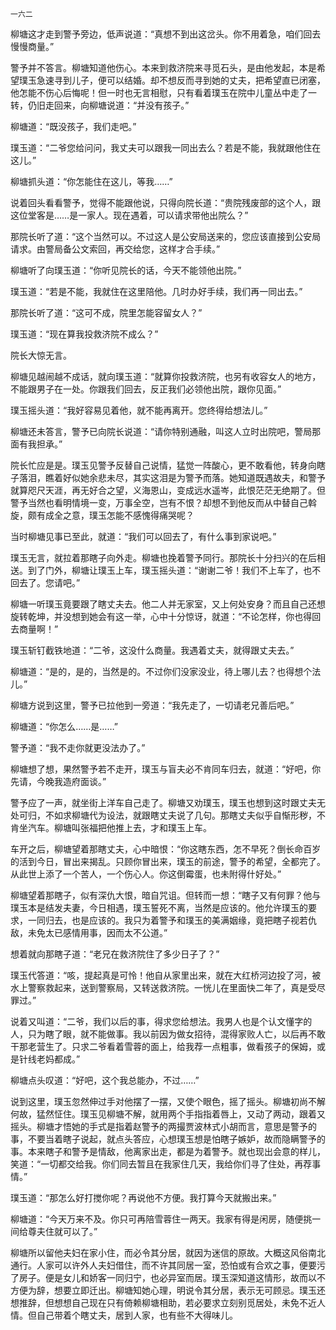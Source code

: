     一六二 

   柳塘这才走到警予旁边，低声说道：“真想不到出这岔头。你不用着急，咱们回去慢慢商量。”

   警予并不答言。柳塘知道他伤心。本来到救济院来寻觅石头，是由他发起，本是希望璞玉急速寻到儿子，便可以结婚。却不想反而寻到她的丈夫，把希望直已闭塞，他怎能不伤心后悔呢！但一时也无言相慰，只有看着璞玉在院中儿童丛中走了一转，仍旧走回来，向柳塘说道：“并没有孩子。”

   柳塘道：“既没孩子，我们走吧。”

   璞玉道：“二爷您给问问，我丈夫可以跟我一同出去么？若是不能，我就跟他住在这儿。”

   柳塘抓头道：“你怎能住在这儿，等我……”

   说着回头看看警予，觉得不能跟他说，只得向院长道：“贵院残废部的这个人，跟这位堂客是……是一家人。现在遇着，可以请求带他出院么？”

   那院长听了道：“这个当然可以。不过这人是公安局送来的，您应该直接到公安局请求。由警局备公文索回，再交给您，这样才合手续。”

   柳塘听了向璞玉道：“你听见院长的话，今天不能领他出院。”

   璞玉道：“若是不能，我就住在这里陪他。几时办好手续，我们再一同出去。”

   那院长听了道：“这可不成，院里怎能容留女人？”

   璞玉道：“现在算我投救济院不成么？”

   院长大惊无言。

   柳塘见越闹越不成话，就向璞玉道：“就算你投救济院，也另有收容女人的地方，不能跟男子在一处。你跟我们回去，反正我们必领他出院，跟你见面。”

   璞玉摇头道：“我好容易见着他，就不能再离开。您终得给想法儿。”

   柳塘还未答言，警予已向院长说道：“请你特别通融，叫这人立时出院吧，警局那面有我担承。”

   院长忙应是是。璞玉见警予反替自己说情，猛觉一阵酸心，更不敢看他，转身向瞎子落泪，瞧着好似她余悲未尽，其实这泪是为警予而落。她知道既遇故夫，和警予就算咫尺天涯，再无好合之望，义海恩山，变成远水遥岑，此恨茫茫无绝期了。但警予当然也看明情境一变，万事全空，岂有不恨？却想不到他反而从中替自己斡旋，颇有成全之意，璞玉怎能不感愧得痛哭呢？

   当时柳塘见事已至此，就道：“我们可以回去了，有什么事到家说吧。”

   璞玉无言，就拉着那瞎子向外走。柳塘也挽着警予同行。那院长十分扫兴的在后相送。到了门外，柳塘让璞玉上车，璞玉摇头道：“谢谢二爷！我们不上车了，也不回去了。您请吧。”

   柳塘一听璞玉竟要跟了瞎丈夫去。他二人并无家室，又上何处安身？而且自己还想旋转乾坤，并没想到她会有这一举，心中十分惊讶，就道：“不论怎样，你也得回去商量啊！”

   璞玉斩钉截铁地道：“二爷，这没什么商量。我遇着丈夫，就得跟丈夫去。”

   柳塘道：“是的，是的，当然是的。不过你们没家没业，待上哪儿去？也得想个法儿。”

   柳塘方说到这里，警予已拉他到一旁道：“我先走了，一切请老兄善后吧。”

   柳塘道：“你怎么……是……”

   警予道：“我不走你就更没法办了。”

   柳塘想了想，果然警予若不走开，璞玉与盲夫必不肯同车归去，就道：“好吧，你先请，今晚我造府面谈。”

   警予应了一声，就坐街上洋车自己走了。柳塘又劝璞玉，璞玉也想到这时跟丈夫无处可归，不如求柳塘代为设法，就跟瞎丈夫说了几句。那瞎丈夫似乎自惭形秽，不肯坐汽车。柳塘叫张福把他推上去，才和璞玉上车。

   车开之后，柳塘望着那瞎丈夫，心中暗恨：“你这瞎东西，怎不早死？倒长命百岁的活到今日，冒出来揭乱。只顾你冒出来，璞玉的前途，警予的希望，全都完了。从此世上添了一个苦人，一个伤心人。你这倒霉蛋，也未附得什好处。”

   柳塘望着那瞎子，似有深仇大恨，暗自咒诅。但转而一想：“瞎子又有何罪？他与璞玉本是结发夫妻，今日相遇，璞玉誓死不离，当然是应该的。他允许璞玉的要求，一同归去，也是应该的。我只为着警予和璞玉的美满姻缘，竟把瞎子视若仇敌，未免太已感情用事，因而太不公道。”

   想着就向那瞎子道：“老兄在救济院住了多少日子了？”

   璞玉代答道：“咳，提起真是可怜！他自从家里出来，就在大红桥河边投了河，被水上警察救起来，送到警察局，又转送救济院。一恍儿在里面快二年了，真是受尽罪过。”

   说着又叫道：“二爷，我们以后的事，得求您给想法。我男人也是个认文懂字的人，只为瞎了眼，就不能做事。我以前因为做女招待，混得家败人亡，以后再不敢干那老营生了。只求二爷看着雪蓉的面上，给我荐一点粗事，做看孩子的保姆，或是针线老妈都成。”

   柳塘点头叹道：“好吧，这个我总能办，不过……”

   说到这里，璞玉忽然伸过手对他摆了一摆，又使个眼色，摇了摇头。柳塘初尚不解何故，猛然怔住。璞玉见柳塘不解，就用两个手指指着唇上，又动了两动，跟着又摇头。柳塘才悟她的手式是指着赵警予的两撮贾波林式小胡而言，意思是警予的事，不要当着瞎子说起，就点头答应，心想璞玉想是怕瞎子嫉妒，故而隐瞒警予的事。本来瞎子和警予是情敌，他离家出走，都是为着警予。就也现出会意的样儿，笑道：“一切都交给我。你们同去暂且在我家住几天，我给你们寻了住处，再荐事情。”

   璞玉道：“那怎么好打搅你呢？再说他不方便。我打算今天就搬出来。”

   柳塘道：“今天万来不及。你只可再陪雪蓉住一两天。我家有得是闲房，随便挑一间给尊夫住就可以了。”

   柳塘所以留他夫妇在家小住，而必令其分居，就因为迷信的原故。大概这风俗南北通行。人家可以许外人夫妇借住，而不许其同居一室，恐怕或有合欢之事，便要污了房子。便是女儿和娇客一同归宁，也必异室而居。璞玉深知道这情形，故而以不方便为辞，想要立即迁出。柳塘知她心理，明说令其分居，表示无可顾忌。璞玉还想推辞，但想想自己现在只有倚赖柳塘相助，若必要求立刻别觅居处，未免不近人情。但自己带着个瞎丈夫，居到人家，也有些不大得味儿。

